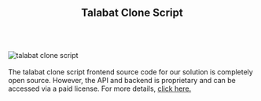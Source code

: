 <h2 style="text-align:center">Talabat Clone Script</h2><br/><br/>

![talabat clone script](https://admin.ninjascode.com/wp-content/uploads/2025/repoImages/margaret/19.webp) <br/><br/>The talabat clone script frontend source code for our solution is completely open source. However, the API and backend is proprietary and can be accessed via a paid license. For more details, <a href="https://enatega.com/?utm_source=github&utm_medium=repo&utm_campaign=margaret-talabat-clone-script" target="_blank">click here.</a>
